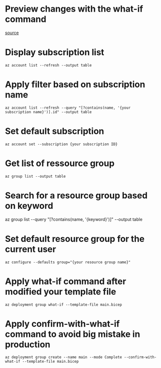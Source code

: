 # Preview changes with the what-if command

[source](https://learn.microsoft.com/en-us/training/modules/arm-template-whatif/4-exercise-what-if?tabs=screenshpt&pivots=bicepcli)

# Display subscription list

```
az account list --refresh --output table
```
# Apply filter based on subscription name

```
az account list --refresh --query "[?contains(name, '{your subscription name}')].id" --output table
```
# Set default subscription 

```
az account set --subscription {your subscription ID}
```

# Get list of ressource group

```
az group list --output table
```

# Search for a resource group based on keyword

az group list --query "[?contains(name, '{keyword}')]" --output table

# Set default resource group for the current user

```
az configure --defaults group="{your resource group name}"
```

# Apply what-if command after modified your template file

```
az deployment group what-if --template-file main.bicep
```

# Apply confirm-with-what-if command to avoid big mistake in production

```
az deployment group create --name main --mode Complete --confirm-with-what-if --template-file main.bicep
```